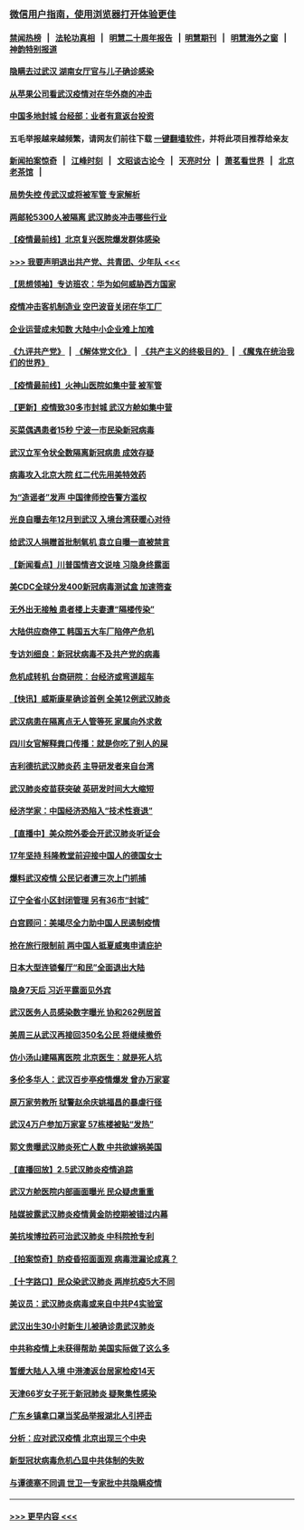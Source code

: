 ### [微信用户指南，使用浏览器打开体验更佳](https://github.com/gfw-breaker/banned-news1/blob/master/indexes/wechat-guide.md?t=0)
#### [禁闻热榜](热点新闻.md?t=0)  &nbsp;&nbsp;|&nbsp;&nbsp; [法轮功真相](https://github.com/gfw-breaker/truth/blob/master/README.md?t=0) &nbsp;&nbsp;|&nbsp;&nbsp; [明慧二十周年报告](https://github.com/gfw-breaker/mh-reports/blob/master/README.md?t=0) &nbsp;&nbsp;|&nbsp;&nbsp;[明慧期刊](https://github.com/gfw-breaker/mh-qikan) &nbsp;&nbsp;|&nbsp;&nbsp; [明慧海外之窗](https://github.com/gfw-breaker/mh-news/blob/master/README.md?t=0) &nbsp;&nbsp;|&nbsp;&nbsp; [神韵特别报道](https://github.com/gfw-breaker/mh-news/blob/master/shenyun.md?t=0)
#### [隐瞒去过武汉 湖南女厅官与儿子确诊感染](../pages/nsc413/n11847669.md?t=02061144) 
#### [从苹果公司看武汉疫情对在华外商的冲击](../pages/nsc413/n11847586.md?t=02061144) 
#### [中国多地封城 台经部：业者有意返台投资](../pages/nsc413/n11847732.md?t=02061144) 
#### 五毛举报越来越频繁，请网友们前往下载 [一键翻墙软件](https://github.com/gfw-breaker/ssr-accounts)，并将此项目推荐给亲友
#### [新闻拍案惊奇](https://github.com/gfw-breaker/banned-news1/blob/master/pages/link4.md) &nbsp;&nbsp;|&nbsp;&nbsp; [江峰时刻](https://github.com/gfw-breaker/banned-news1/blob/master/pages/link4.md) &nbsp;&nbsp;|&nbsp;&nbsp; [文昭谈古论今](https://github.com/gfw-breaker/banned-news1/blob/master/pages/link4.md) &nbsp;&nbsp;|&nbsp;&nbsp; [天亮时分](https://github.com/gfw-breaker/banned-news1/blob/master/pages/link4.md) &nbsp;&nbsp;|&nbsp;&nbsp; [萧茗看世界](https://github.com/gfw-breaker/banned-news1/blob/master/pages/link4.md) &nbsp;&nbsp;|&nbsp;&nbsp; [北京老茶馆](https://github.com/gfw-breaker/banned-news1/blob/master/pages/link4.md) &nbsp;&nbsp;|&nbsp;&nbsp; 
#### [局势失控 传武汉或将被军管 专家解析](../pages/nsc413/n11847458.md?t=02061144) 
#### [两邮轮5300人被隔离 武汉肺炎冲击哪些行业](../pages/nsc413/n11847456.md?t=02061144) 
#### [【疫情最前线】北京复兴医院爆发群体感染](../pages/nsc413/n11847626.md?t=02061144) 
#### [>>> 我要声明退出共产党、共青团、少年队 <<<](https://github.com/begood0513/goodnews/blob/master/quit/letter.md) 
#### [【思想领袖】专访班农：华为如何威胁西方国家](../pages/nsc413/n11847306.md?t=02061144) 
#### [疫情冲击客机制造业 空巴波音关闭在华工厂](../pages/nsc413/n11847550.md?t=02061144) 
#### [企业运营成未知数 大陆中小企业难上加难](../pages/nsc413/n11847477.md?t=02061144) 
#### [《九评共产党》](https://github.com/begood0513/9ping.md/blob/master/README.md) &nbsp;|&nbsp; [《解体党文化》](../../../../jtdwh.md/blob/master/README.md)  &nbsp;|&nbsp; [《共产主义的终极目的》](../../../../gczydzjmd.md/blob/master/README.md) &nbsp;|&nbsp; [《魔鬼在统治我们的世界》](../../../../mgztzwmdsj.md/blob/master/README.md) 
#### [【疫情最前线】火神山医院如集中营 被军管](../pages/nsc413/n11847524.md?t=02061144) 
#### [【更新】疫情致30多市封城 武汉方舱如集中营](../pages/nsc413/n11801312.md?t=02061144) 
#### [买菜偶遇患者15秒 宁波一市民染新冠病毒](../pages/nsc413/n11847294.md?t=02061144) 
#### [武汉立军令状全数隔离新冠病患 成效存疑](../pages/nsc413/n11847328.md?t=02061144) 
#### [病毒攻入北京大院 红二代先用美特效药](../pages/nsc413/n11847427.md?t=02061144) 
#### [为“造谣者”发声 中国律师控告警方滥权](../pages/nsc413/n11847326.md?t=02061144) 
#### [光良自曝去年12月到武汉 入境台湾获暖心对待](../pages/nsc413/n11847243.md?t=02061144) 
#### [给武汉人捐赠首批制氧机 袁立自曝一直被禁言](../pages/nsc413/n11846974.md?t=02061144) 
#### [【新闻看点】川普国情咨文说啥 习隐身终露面](../pages/nsc413/n11847016.md?t=02061144) 
#### [美CDC全球分发400新冠病毒测试盒 加速筛查](../pages/nsc413/n11847260.md?t=02061144) 
#### [无外出无接触 患者楼上夫妻遭“隔楼传染”](../pages/nsc413/n11847233.md?t=02061144) 
#### [大陆供应商停工 韩国五大车厂陷停产危机](../pages/nsc413/n11847062.md?t=02061144) 
#### [专访刘细良：新冠状病毒不及共产党的病毒](../pages/nsc413/n11847164.md?t=02061144) 
#### [危机成转机 台商研院：台经济或弯道超车](../pages/nsc413/n11846448.md?t=02061144) 
#### [【快讯】威斯康星确诊首例 全美12例武汉肺炎](../pages/nsc413/n11847162.md?t=02061144) 
#### [武汉病患在隔离点无人管等死 家属向外求救](../pages/nsc413/n11847020.md?t=02061144) 
#### [四川女官解释粪口传播：就是你吃了别人的屎](../pages/nsc413/n11847029.md?t=02061144) 
#### [吉利德抗武汉肺炎药 主导研发者来自台湾](../pages/nsc413/n11847064.md?t=02061144) 
#### [武汉肺炎疫苗获突破 英研发时间大大缩短](../pages/nsc413/n11846915.md?t=02061144) 
#### [经济学家：中国经济恐陷入“技术性衰退”](../pages/nsc413/n11846450.md?t=02061144) 
#### [【直播中】美众院外委会开武汉肺炎听证会](../pages/nsc413/n11846727.md?t=02061144) 
#### [17年坚持 科隆教堂前迎接中国人的德国女士](../pages/nsc413/n11846781.md?t=02061144) 
#### [爆料武汉疫情 公民记者遭三次上门抓捕](../pages/nsc413/n11846937.md?t=02061144) 
#### [辽宁全省小区封闭管理 另有36市“封城”](../pages/nsc413/n11846879.md?t=02061144) 
#### [白宫顾问：美竭尽全力助中国人民遏制疫情](../pages/nsc413/n11846756.md?t=02061144) 
#### [抢在旅行限制前 两中国人抵夏威夷申请庇护](../pages/nsc413/n11846866.md?t=02061144) 
#### [日本大型连锁餐厅“和民”全面退出大陆](../pages/nsc413/n11846765.md?t=02061144) 
#### [隐身7天后 习近平露面见外宾](../pages/nsc413/n11846805.md?t=02061144) 
#### [武汉医务人员感染数字曝光 协和262例居首](../pages/nsc413/n11846742.md?t=02061144) 
#### [美周三从武汉再接回350名公民 将继续撤侨](../pages/nsc413/n11846705.md?t=02061144) 
#### [仿小汤山建隔离医院 北京医生：就是死人坑](../pages/nsc413/n11846692.md?t=02061144) 
#### [多伦多华人：武汉百步亭疫情爆发 曾办万家宴](../pages/nsc413/n11846766.md?t=02061144) 
#### [原万家劳教所 狱警赵余庆姚福昌的暴虐行径](../pages/nsc413/n11844582.md?t=02061144) 
#### [武汉4万户参加万家宴 57栋楼被贴“发热”](../pages/nsc413/n11846074.md?t=02061144) 
#### [郭文贵曝武汉肺炎死亡人数 中共欲嫁祸美国](../pages/nsc413/n11846240.md?t=02061144) 
#### [【直播回放】2.5武汉肺炎疫情追踪](../pages/nsc413/n11846437.md?t=02061144) 
#### [武汉方舱医院内部画面曝光 民众疑虑重重](../pages/nsc413/n11846442.md?t=02061144) 
#### [陆媒披露武汉肺炎疫情黄金防控期被错过内幕](../pages/nsc413/n11846413.md?t=02061144) 
#### [美抗埃博拉药可治武汉肺炎 中科院抢专利](../pages/nsc413/n11846409.md?t=02061144) 
#### [【拍案惊奇】防疫昏招面面观 病毒泄漏论成真？](../pages/nsc413/n11845382.md?t=02061144) 
#### [【十字路口】民众染武汉肺炎 两岸抗疫5大不同](../pages/nsc413/n11845264.md?t=02061144) 
#### [美议员：武汉肺炎病毒或来自中共P4实验室](../pages/nsc413/n11846043.md?t=02061144) 
#### [武汉出生30小时新生儿被确诊患武汉肺炎](../pages/nsc413/n11846307.md?t=02061144) 
#### [中共称疫情上未获得帮助 美国实际做了这么多](../pages/nsc413/n11846008.md?t=02061144) 
#### [暂缓大陆人入境 中港澳返台居家检疫14天](../pages/nsc413/n11845862.md?t=02061144) 
#### [天津66岁女子死于新冠肺炎 疑聚集性感染](../pages/nsc413/n11845909.md?t=02061144) 
#### [广东乡镇拿口罩当奖品举报湖北人引抨击](../pages/nsc413/n11845622.md?t=02061144) 
#### [分析：应对武汉疫情 北京出现三个中央](../pages/nsc413/n11845850.md?t=02061144) 
#### [新型冠状病毒危机凸显中共体制的失败](../pages/nsc413/n11844970.md?t=02061144) 
#### [与谭德塞不同调 世卫一专家批中共隐瞒疫情](../pages/nsc413/n11845278.md?t=02061144) 

----
#### [ >>> 更早内容 <<< ](../indexes/nsc413-earlier.md)
